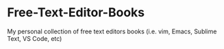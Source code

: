 # Free-Text-Editor-Books
My personal collection of free text editors books (i.e. vim, Emacs, Sublime Text, VS Code, etc)
